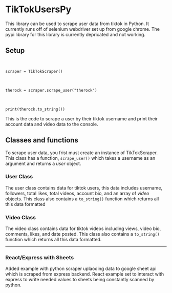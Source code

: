 <h1>TikTokUsersPy</h1>

<p>This library can be used to scrape user data from tiktok in Python. It currently runs off of selenium webdriver set up from google chrome. The pypi library for this library is currently depricated and not working.<p>

<h2>Setup</h2>

<code>
</br>scraper = TikTokScraper()
</code>
<br>
<code>
</br>therock = scraper.scrape_user("therock") 
</code>
<br>
<code>
</br>print(therock.to_string()) 
</code>


<p>This is the code to scrape a user by their tiktok username and print their account data and video data to the console.</p>


<h2>Classes and functions</h2>

<p>To scrape user data, you frist must create an instance of TikTokScraper. This class has a function, <code>scrape_user()</code> which takes a username as an argument and returns a <i>user</i> object.</p>

<h3>User Class</h3>
  
<p> The user class contains data for tiktok users, this data includes username, followers, total likes, total videos, account bio, and an array of <i>video</i> objects. This class also contains a <code>to_string()</code> function which returns all  this data formatted</p>

<h3>Video Class</h3>
<p> The video class contains data for tiktok videos including views, video bio, comments, likes, and date posted. This class also contains a <code>to_string()</code> function which returns all  this data formatted.</p>

<hr>

<h3>React/Express with Sheets</h3>

<p>Added example with python scraper uplaoding data to google sheet api which is scraped from express backend. React example set to interact with express to write needed values to sheets being constantly scanned by python.<p>
